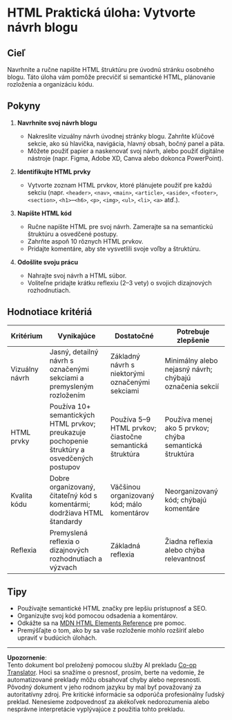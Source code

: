 <!--
CO_OP_TRANSLATOR_METADATA:
{
  "original_hash": "5a764667bbe82aa72ac0a67f4c97ff4a",
  "translation_date": "2025-10-03T10:42:05+00:00",
  "source_file": "3-terrarium/1-intro-to-html/assignment.md",
  "language_code": "sk"
}
-->
# HTML Praktická úloha: Vytvorte návrh blogu

## Cieľ

Navrhnite a ručne napíšte HTML štruktúru pre úvodnú stránku osobného blogu. Táto úloha vám pomôže precvičiť si semantické HTML, plánovanie rozloženia a organizáciu kódu.

## Pokyny

1. **Navrhnite svoj návrh blogu**
   - Nakreslite vizuálny návrh úvodnej stránky blogu. Zahrňte kľúčové sekcie, ako sú hlavička, navigácia, hlavný obsah, bočný panel a päta.
   - Môžete použiť papier a naskenovať svoj návrh, alebo použiť digitálne nástroje (napr. Figma, Adobe XD, Canva alebo dokonca PowerPoint).

2. **Identifikujte HTML prvky**
   - Vytvorte zoznam HTML prvkov, ktoré plánujete použiť pre každú sekciu (napr. `<header>`, `<nav>`, `<main>`, `<article>`, `<aside>`, `<footer>`, `<section>`, `<h1>`–`<h6>`, `<p>`, `<img>`, `<ul>`, `<li>`, `<a>` atď.).

3. **Napíšte HTML kód**
   - Ručne napíšte HTML pre svoj návrh. Zamerajte sa na semantickú štruktúru a osvedčené postupy.
   - Zahrňte aspoň 10 rôznych HTML prvkov.
   - Pridajte komentáre, aby ste vysvetlili svoje voľby a štruktúru.

4. **Odošlite svoju prácu**
   - Nahrajte svoj návrh a HTML súbor.
   - Voliteľne pridajte krátku reflexiu (2–3 vety) o svojich dizajnových rozhodnutiach.

## Hodnotiace kritériá

| Kritérium        | Vynikajúce                                                                                 | Dostatočné                                                                     | Potrebuje zlepšenie                                                             |
|------------------|--------------------------------------------------------------------------------------------|--------------------------------------------------------------------------------|---------------------------------------------------------------------------------|
| Vizuálny návrh   | Jasný, detailný návrh s označenými sekciami a premysleným rozložením                        | Základný návrh s niektorými označenými sekciami                                | Minimálny alebo nejasný návrh; chýbajú označenia sekcií                         |
| HTML prvky       | Používa 10+ semantických HTML prvkov; preukazuje pochopenie štruktúry a osvedčených postupov | Používa 5–9 HTML prvkov; čiastočne semantická štruktúra                        | Používa menej ako 5 prvkov; chýba semantická štruktúra                          |
| Kvalita kódu     | Dobre organizovaný, čitateľný kód s komentármi; dodržiava HTML štandardy                    | Väčšinou organizovaný kód; málo komentárov                                     | Neorganizovaný kód; chýbajú komentáre                                          |
| Reflexia         | Premyslená reflexia o dizajnových rozhodnutiach a výzvach                                  | Základná reflexia                                                              | Žiadna reflexia alebo chýba relevantnosť                                       |

## Tipy

- Používajte semantické HTML značky pre lepšiu prístupnosť a SEO.
- Organizujte svoj kód pomocou odsadenia a komentárov.
- Odkážte sa na [MDN HTML Elements Reference](https://developer.mozilla.org/en-US/docs/Web/HTML/Element) pre pomoc.
- Premýšľajte o tom, ako by sa vaše rozloženie mohlo rozšíriť alebo upraviť v budúcich úlohách.

---

**Upozornenie**:  
Tento dokument bol preložený pomocou služby AI prekladu [Co-op Translator](https://github.com/Azure/co-op-translator). Hoci sa snažíme o presnosť, prosím, berte na vedomie, že automatizované preklady môžu obsahovať chyby alebo nepresnosti. Pôvodný dokument v jeho rodnom jazyku by mal byť považovaný za autoritatívny zdroj. Pre kritické informácie sa odporúča profesionálny ľudský preklad. Nenesieme zodpovednosť za akékoľvek nedorozumenia alebo nesprávne interpretácie vyplývajúce z použitia tohto prekladu.